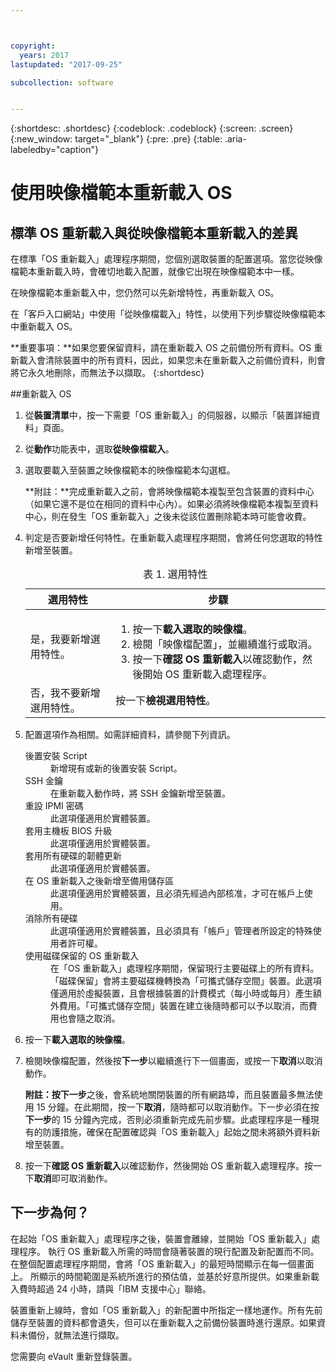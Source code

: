 ```yaml
---



copyright:
  years: 2017
lastupdated: "2017-09-25"

subcollection: software


---
```


{:shortdesc: .shortdesc}
{:codeblock: .codeblock}
{:screen: .screen}
{:new_window: target="_blank"}
{:pre: .pre}
{:table: .aria-labeledby="caption"}

# 使用映像檔範本重新載入 OS

## 標準 OS 重新載入與從映像檔範本重新載入的差異
在標準「OS 重新載入」處理程序期間，您個別選取裝置的配置選項。當您從映像檔範本重新載入時，會確切地載入配置，就像它出現在映像檔範本中一樣。 

在映像檔範本重新載入中，您仍然可以先新增特性，再重新載入 OS。

在「客戶入口網站」中使用「從映像檔載入」特性，以使用下列步驟從映像檔範本中重新載入 OS。

**重要事項：**如果您要保留資料，請在重新載入 OS 之前備份所有資料。OS 重新載入會清除裝置中的所有資料，因此，如果您未在重新載入之前備份資料，則會將它永久地刪除，而無法予以擷取。
{:shortdesc}

##重新載入 OS
1. 從**裝置清單**中，按一下需要「OS 重新載入」的伺服器，以顯示「裝置詳細資料」頁面。
2. 從**動作**功能表中，選取**從映像檔載入**。
3. 選取要載入至裝置之映像檔範本的映像檔範本勾選框。

   **附註：**完成重新載入之前，會將映像檔範本複製至包含裝置的資料中心（如果它還不是位在相同的資料中心內）。如果必須將映像檔範本複製至資料中心，則在發生「OS 重新載入」之後未從該位置刪除範本時可能會收費。
  
4. 判定是否要新增任何特性。在重新載入處理程序期間，會將任何您選取的特性新增至裝置。
   
   <table>
   <CAPTION>表 1. 選用特性</CAPTION>
   <THEAD>
   <TR>
   <th>選用特性</th>
   <th>步驟</th>
   </TR>
   </THEAD>
   <TBODY>
   <tr>
   </tr>
   <tr>
   <td>是，我要新增選用特性。</td>
   <td>
   <ol>
   <li>按一下<b>載入選取的映像檔</b>。</li>
   <li>檢閱「映像檔配置」，並繼續進行或取消。</li>
   <li>按一下<b>確認 OS 重新載入</b>以確認動作，然後開始 OS 重新載入處理程序。</li>
   </ol>
   </td>
   </tr>
   <tr>
   <td>否，我不要新增選用特性。</td>
   <td>按一下<b>檢視選用特性</b>。</td>
   </tr>
   </TBODY>
   </table>

5. 配置選項作為相關。如需詳細資料，請參閱下列資訊。
   
   <dl>
   <dt>後置安裝 Script</dt>
   <dd>新增現有或新的後置安裝 Script。</dd>
   <dt>SSH 金鑰</dt>
   <dd>在重新載入動作時，將 SSH 金鑰新增至裝置。</dd>
   <dt>重設 IPMI 密碼</dt>
   <dd> 此選項僅適用於實體裝置。</dd>
   <dt>套用主機板 BIOS 升級</dt>
   <dd>此選項僅適用於實體裝置。</dd>
   <dt>套用所有硬碟的韌體更新</dt>
   <dd>此選項僅適用於實體裝置。</dd>
   <dt>在 OS 重新載入之後新增至備用儲存區</dt>
   <dd>此選項僅適用於實體裝置，且必須先經過內部核准，才可在帳戶上使用。</dd>
   <dt>消除所有硬碟</dt>
   <dd> 此選項僅適用於實體裝置，且必須具有「帳戶」管理者所設定的特殊使用者許可權。</dd>
   <dt>使用磁碟保留的 OS 重新載入</dt>
   <dd>在「OS 重新載入」處理程序期間，保留現行主要磁碟上的所有資料。「磁碟保留」會將主要磁碟機轉換為「可攜式儲存空間」裝置。此選項僅適用於虛擬裝置，且會根據裝置的計費模式（每小時或每月）產生額外費用。「可攜式儲存空間」裝置在建立後隨時都可以予以取消，而費用也會隨之取消。</dd>
   </dl>

6. 按一下**載入選取的映像檔**。

7. 檢閱映像檔配置，然後按**下一步**以繼續進行下一個畫面，或按一下**取消**以取消動作。

   **附註：**按**下一步**之後，會系統地關閉裝置的所有網路埠，而且裝置最多無法使用 15 分鐘。在此期間，按一下**取消**，隨時都可以取消動作。下一步必須在按**下一步**的 15 分鐘內完成，否則必須重新完成先前步驟。此處理程序是一種現有的防護措施，確保在配置確認與「OS 重新載入」起始之間未將額外資料新增至裝置。

8. 按一下**確認 OS 重新載入**以確認動作，然後開始 OS 重新載入處理程序。按一下**取消**即可取消動作。


## 下一步為何？
在起始「OS 重新載入」處理程序之後，裝置會離線，並開始「OS 重新載入」處理程序。
執行 OS 重新載入所需的時間會隨著裝置的現行配置及新配置而不同。
在整個配置處理程序期間，會將「OS 重新載入」的最短時間顯示在每一個畫面上。
所顯示的時間範圍是系統所進行的預估值，並基於好意所提供。如果重新載入費時超過 24 小時，請與「IBM 支援中心」聯絡。

裝置重新上線時，會如「OS 重新載入」的新配置中所指定一樣地運作。所有先前儲存至裝置的資料都會遺失，但可以在重新載入之前備份裝置時進行還原。如果資料未備份，就無法進行擷取。 

您需要向 eVault 重新登錄裝置。<!--using the folliwng link: ![External link icon](../icons/launch-glyph.svg "External link icon")](https://knowledgelayer.softlayer.com/procedure/how-do-i-re-register-evault){: new_window}.-->
